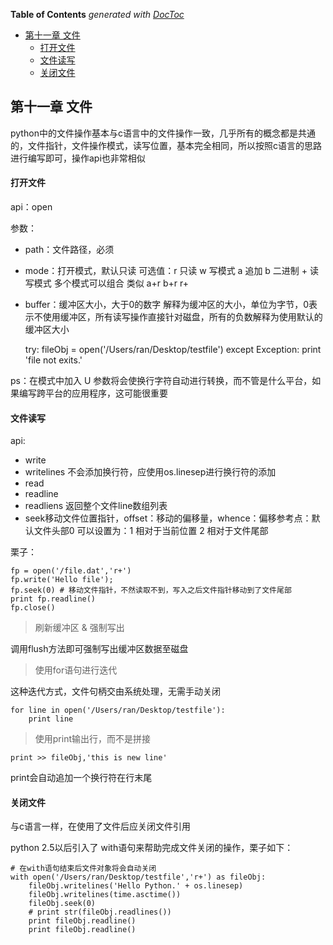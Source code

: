 <!-- START doctoc generated TOC please keep comment here to allow auto update -->
<!-- DON'T EDIT THIS SECTION, INSTEAD RE-RUN doctoc TO UPDATE -->
**Table of Contents**  *generated with [DocToc](https://github.com/thlorenz/doctoc)*

- [第十一章 文件](#%E7%AC%AC%E5%8D%81%E4%B8%80%E7%AB%A0-%E6%96%87%E4%BB%B6)
    - [打开文件](#%E6%89%93%E5%BC%80%E6%96%87%E4%BB%B6)
    - [文件读写](#%E6%96%87%E4%BB%B6%E8%AF%BB%E5%86%99)
    - [关闭文件](#%E5%85%B3%E9%97%AD%E6%96%87%E4%BB%B6)

<!-- END doctoc generated TOC please keep comment here to allow auto update -->

## 第十一章 文件

python中的文件操作基本与c语言中的文件操作一致，几乎所有的概念都是共通的，文件指针，文件操作模式，读写位置，基本完全相同，所以按照c语言的思路进行编写即可，操作api也非常相似

#### 打开文件

api：open

参数：

- path：文件路径，必须
- mode：打开模式，默认只读 可选值：r 只读 w 写模式 a 追加 b 二进制 + 读写模式 多个模式可以组合 类似 a+r b+r r+
- buffer：缓冲区大小，大于0的数字 解释为缓冲区的大小，单位为字节，0表示不使用缓冲区，所有读写操作直接针对磁盘，所有的负数解释为使用默认的缓冲区大小

    try:
        fileObj = open('/Users/ran/Desktop/testfile')
    except Exception:
        print 'file not exits.'

ps：在模式中加入 U 参数将会使换行字符自动进行转换，而不管是什么平台，如果编写跨平台的应用程序，这可能很重要

#### 文件读写

api:

- write
- writelines 不会添加换行符，应使用os.linesep进行换行符的添加
- read
- readline
- readliens 返回整个文件line数组列表
- seek移动文件位置指针，offset：移动的偏移量，whence：偏移参考点：默认文件头部0 可以设置为：1 相对于当前位置 2 相对于文件尾部

栗子：

    fp = open('/file.dat','r+')
    fp.write('Hello file');
    fp.seek(0) # 移动文件指针，不然读取不到，写入之后文件指针移动到了文件尾部
    print fp.readline()
    fp.close()

> 刷新缓冲区 & 强制写出

调用flush方法即可强制写出缓冲区数据至磁盘

> 使用for语句进行迭代

这种迭代方式，文件句柄交由系统处理，无需手动关闭

    for line in open('/Users/ran/Desktop/testfile'):
        print line

> 使用print输出行，而不是拼接

    print >> fileObj,'this is new line'

print会自动追加一个换行符在行末尾

#### 关闭文件

与c语言一样，在使用了文件后应关闭文件引用

python 2.5以后引入了 with语句来帮助完成文件关闭的操作，栗子如下：

    # 在with语句结束后文件对象将会自动关闭
    with open('/Users/ran/Desktop/testfile','r+') as fileObj:
        fileObj.writelines('Hello Python.' + os.linesep)
        fileObj.writelines(time.asctime())
        fileObj.seek(0)
        # print str(fileObj.readlines())
        print fileObj.readline()
        print fileObj.readline()




